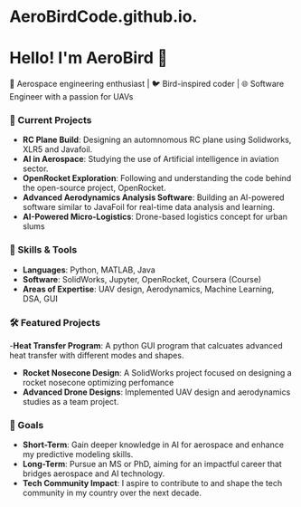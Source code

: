 # AeroBirdCode.github.io.

# Hello! I'm AeroBird 👋

🚀 Aerospace engineering enthusiast | 🐦 Bird-inspired coder | 🌐 Software Engineer with a passion for UAVs

### 🌟 Current Projects
- **RC Plane Build**: Designing an automnomous RC plane using Solidworks, XLR5 and Javafoil.
- **AI in Aerospace**: Studying the use of Artificial intelligence in aviation sector.
- **OpenRocket Exploration**: Following and understanding the code behind the open-source project, OpenRocket.
- **Advanced Aerodynamics Analysis Software**: Building an AI-powered software similar to JavaFoil for real-time data analysis and learning.
- **AI-Powered Micro-Logistics**: Drone-based logistics concept for urban slums 

### 🔧 Skills & Tools
- **Languages**: Python, MATLAB, Java
- **Software**: SolidWorks, Jupyter, OpenRocket, Coursera (Course)
- **Areas of Expertise**: UAV design, Aerodynamics, Machine Learning, DSA, GUI

### 🛠️ Featured Projects
-**Heat Transfer Program**: A python GUI program that calcuates advanced heat transfer with different modes and shapes. 
- **Rocket Nosecone Design**: A SolidWorks project focused on designing a rocket nosecone optimizing perfomance
- **Advanced Drone Designs**: Implemented UAV design and aerodynamics studies as a team project.


### 🎯 Goals
- **Short-Term**: Gain deeper knowledge in AI for aerospace and enhance my predictive modeling skills.
- **Long-Term**: Pursue an MS or PhD, aiming for an impactful career that bridges aerospace and AI technology.
- **Tech Community Impact**: I aspire to contribute to and shape the tech community in my country over the next decade.

  









  





